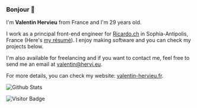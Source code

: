 ### Bonjour 👋

<p>I'm <strong>Valentin Hervieu</strong> from France and I'm 29 years old.</p><p>I work as a principal front-end engineer for <a href="https://ricardo.ch" title="Ricardo.ch" target="_blank" rel="noopener noreferrer" class="css-1wjk3yq-Link ekxpk9p0">Ricardo.ch</a> in Sophia-Antipolis, France (Here's <a href="https://www.linkedin.com/in/valentin-hervieu/" target="_blank" rel="noopener noreferrer" class="css-1wjk3yq-Link ekxpk9p0">my résumé</a>). I enjoy making software and you can check my projects below.</p><p>I'm also available for freelancing and if you want to contact me, feel free to send me an email at <a href="mailto:valentin@hervi.eu" title="My email" target="_blank" rel="noopener noreferrer" class="css-1wjk3yq-Link ekxpk9p0">valentin@hervi.eu</a>.</p>

For more details, you can check my website: [valentin-hervieu.fr](https://valentin-hervieu.fr).

![Github Stats](https://github-readme-stats.vercel.app/api?username=ValentinH&show_icons=true)

![Visitor Badge](https://visitor-badge.laobi.icu/badge?page_id=valentinh)
